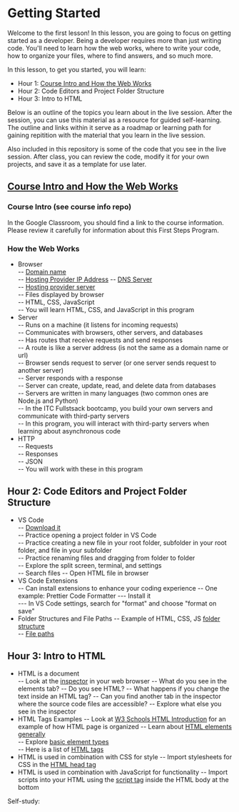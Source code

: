 # Getting Started  

Welcome to the first lesson! In this lesson, you are going to focus on getting started as a developer. Being a developer requires more than just writing code. You'll need to learn how the web works, where to write your code, how to organize your files, where to find answers, and so much more.

In this lesson, to get you started, you will learn:

- Hour 1: [Course Intro and How the Web Works](#course-intro-and-how-the-web-works)    
- Hour 2: Code Editors and Project Folder Structure   
- Hour 3: Intro to HTML  

Below is an outline of the topics you learn about in the live session. After the session, you can use this material as a resource for guided self-learning. The outline and links within it serve as a roadmap or learning path for gaining repitition with the material that you learn in the live session. 

Also included in this repository is some of the code that you see in the live session. After class, you can review the code, modify it for your own projects, and save it as a template for use later.

## [Course Intro and How the Web Works](#course-intro-and-how-the-web-works)  
  
  ### Course Intro (see course info repo)
  
  In the Google Classroom, you should find a link to the course information. Please review it carefully for information about this First Steps Program.
  
  ### How the Web Works
  
  - Browser  
    -- [Domain name](https://en.wikipedia.org/wiki/Domain_name)  
    -- [Hosting Provider IP Address](https://en.wikipedia.org/wiki/IP_address) 
    -- [DNS Server](https://en.wikipedia.org/wiki/Domain_Name_System)  
    -- [Hosting provider server](https://en.wikipedia.org/wiki/Web_hosting_service)  
    -- Files displayed by browser  
    -- HTML, CSS, JavaScript  
    -- You will learn HTML, CSS, and JavaScript in this program  
  - Server  
    -- Runs on a machine (it listens for incoming requests)  
    -- Communicates with browsers, other servers, and databases  
    -- Has routes that receive requests and send responses  
    -- A route is like a server address (is not the same as a domain name or url)  
    -- Browser sends request to server (or one server sends request to another server)  
    -- Server responds with a response  
    -- Server can create, update, read, and delete data from databases  
    -- Servers are written in many languages (two common ones are Node.js and Python)  
    -- In the ITC Fullstsack bootcamp, you build your own servers and communicate with third-party servers  
    -- In this program, you will interact with third-party servers when learning about asynchronous code  
  - HTTP  
    -- Requests  
    -- Responses  
    -- JSON  
    -- You will work with these in this program
  
## Hour 2: Code Editors and Project Folder Structure  
  - VS Code  
    -- [Download it](https://code.visualstudio.com/)  
    -- Practice opening a project folder in VS Code  
    -- Practice creating a new file in your root folder, subfolder in your root folder, and file in your subfolder  
    -- Practice renaming files and dragging from folder to folder  
    -- Explore the split screen, terminal, and settings  
    -- Search files
    -- Open HTML file in browser
  - VS Code Extensions  
    -- Can install extensions to enhance your coding experience
    -- One example: Prettier Code Formatter
      --- Install it  
      --- In VS Code settings, search for "format" and choose "format on save"
  - Folder Structures and File Paths
    -- Example of HTML, CSS, JS [folder structure](https://developer.mozilla.org/en-US/docs/Learn/Getting_started_with_the_web/Dealing_with_files)  
    -- [File paths](https://www.w3schools.com/html/html_filepaths.asp) 

## Hour 3: Intro to HTML  
  - HTML is a document  
    -- Look at the [inspector](https://developer.mozilla.org/en-US/docs/Learn/Common_questions/What_are_browser_developer_tools) in your web browser 
    -- What do you see in the elements tab?
    -- Do you see HTML?
    -- What happens if you change the text inside an HTML tag?
    -- Can you find another tab in the inspector where the source code files are accessible?
    -- Explore what else you see in the inspector
  - HTML Tags Examples
    -- Look at [W3 Schools HTML Introduction](https://www.w3schools.com/html/html_intro.asp) for an example of how HTML page is organized
    -- Learn about [HTML elements generally](https://www.w3schools.com/html/html_elements.asp)  
    -- Explore [basic element types](https://www.w3schools.com/html/html_basic.asp)  
    -- Here is a list of [HTML tags](https://www.w3schools.com/tags/default.asp)
  - HTML is used in combination with CSS for style
    -- Import stylesheets for CSS in the [HTML head tag](https://www.w3schools.com/html/html_head.asp)
  - HTML is used in combination with JavaScript for functionality
    -- Import scripts into your HTML using the [script tag](https://www.w3schools.com/html/html_scripts.asp) inside the HTML body at the bottom 


Self-study:  
  
